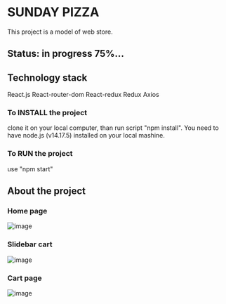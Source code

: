 # SUNDAY PIZZA

This project is a model of web store. 
## Status: in progress 75%...

## Technology stack
React.js
React-router-dom
React-redux
Redux
Axios

### To INSTALL the project 
clone it on your local computer, than run script "npm install". You need to have node.js (v14.17.5) installed on your local mashine.

### To RUN the project 
use "npm start"

## About the project

### Home page

![image](https://user-images.githubusercontent.com/77879337/135249964-c2ec8023-fae9-4351-a614-914d394f715f.png)

### Slidebar cart

![image](https://user-images.githubusercontent.com/77879337/135250248-9e08b98b-d527-46f9-80e4-e53df2a3b23f.png)

### Cart page

![image](https://user-images.githubusercontent.com/77879337/135250486-819625f0-4a01-4341-8074-0207be120e0a.png)

